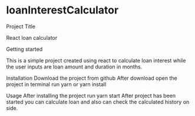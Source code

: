 # loanInterestCalculator
Project Title

React loan calculator

Getting started

This is a simple project created using react to calculate loan interest while the user inputs are loan amount and duration in months.

Installation
  Download the project from github
  After download open the project in terminal
  run yarn or yarn install
  
Usage
  After installing the project run 
  yarn start 
  After project has been started you can calculate loan and also can check the calculated history on side.

